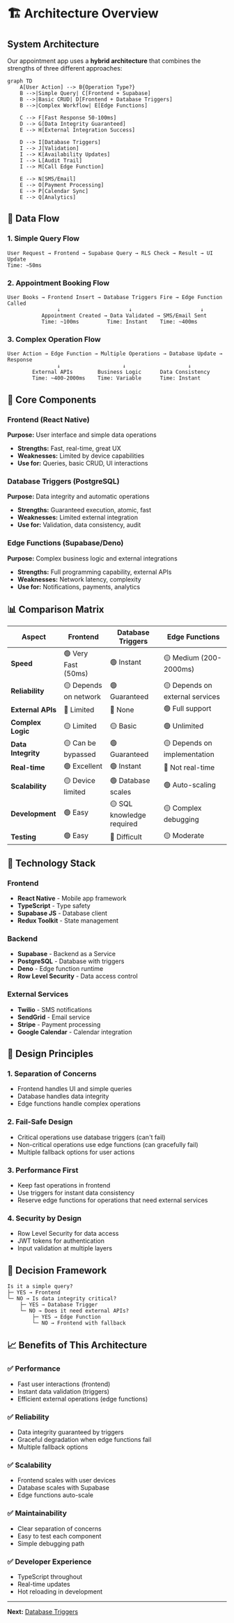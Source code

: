 # 🏗️ Architecture Overview

## System Architecture

Our appointment app uses a **hybrid architecture** that combines the strengths of three different approaches:

```mermaid
graph TD
    A[User Action] --> B{Operation Type?}
    B -->|Simple Query| C[Frontend + Supabase]
    B -->|Basic CRUD| D[Frontend + Database Triggers]
    B -->|Complex Workflow| E[Edge Functions]
    
    C --> F[Fast Response 50-100ms]
    D --> G[Data Integrity Guaranteed]
    E --> H[External Integration Success]
    
    D --> I[Database Triggers]
    I --> J[Validation]
    I --> K[Availability Updates]
    I --> L[Audit Trail]
    I --> M[Call Edge Function]
    
    E --> N[SMS/Email]
    E --> O[Payment Processing]
    E --> P[Calendar Sync]
    E --> Q[Analytics]
```

## 🔄 Data Flow

### 1. Simple Query Flow
```
User Request → Frontend → Supabase Query → RLS Check → Result → UI Update
Time: ~50ms
```

### 2. Appointment Booking Flow
```
User Books → Frontend Insert → Database Triggers Fire → Edge Function Called
                ↓                      ↓                      ↓
           Appointment Created → Data Validated → SMS/Email Sent
           Time: ~100ms         Time: Instant    Time: ~400ms
```

### 3. Complex Operation Flow
```
User Action → Edge Function → Multiple Operations → Database Update → Response
                ↓                    ↓                    ↓
        External APIs        Business Logic      Data Consistency
        Time: ~400-2000ms    Time: Variable      Time: Instant
```

## 🎯 Core Components

### Frontend (React Native)
**Purpose:** User interface and simple data operations
- **Strengths:** Fast, real-time, great UX
- **Weaknesses:** Limited by device capabilities
- **Use for:** Queries, basic CRUD, UI interactions

### Database Triggers (PostgreSQL)
**Purpose:** Data integrity and automatic operations
- **Strengths:** Guaranteed execution, atomic, fast
- **Weaknesses:** Limited external integration
- **Use for:** Validation, data consistency, audit

### Edge Functions (Supabase/Deno)
**Purpose:** Complex business logic and external integrations
- **Strengths:** Full programming capability, external APIs
- **Weaknesses:** Network latency, complexity
- **Use for:** Notifications, payments, analytics

## 📊 Comparison Matrix

| Aspect | Frontend | Database Triggers | Edge Functions |
|--------|----------|-------------------|----------------|
| **Speed** | 🟢 Very Fast (50ms) | 🟢 Instant | 🟡 Medium (200-2000ms) |
| **Reliability** | 🟡 Depends on network | 🟢 Guaranteed | 🟡 Depends on external services |
| **External APIs** | 🔴 Limited | 🔴 None | 🟢 Full support |
| **Complex Logic** | 🟡 Limited | 🟡 Basic | 🟢 Unlimited |
| **Data Integrity** | 🟡 Can be bypassed | 🟢 Guaranteed | 🟡 Depends on implementation |
| **Real-time** | 🟢 Excellent | 🟢 Instant | 🔴 Not real-time |
| **Scalability** | 🟡 Device limited | 🟢 Database scales | 🟢 Auto-scaling |
| **Development** | 🟢 Easy | 🟡 SQL knowledge required | 🟡 Complex debugging |
| **Testing** | 🟢 Easy | 🔴 Difficult | 🟡 Moderate |

## 🔧 Technology Stack

### Frontend
- **React Native** - Mobile app framework
- **TypeScript** - Type safety
- **Supabase JS** - Database client
- **Redux Toolkit** - State management

### Backend
- **Supabase** - Backend as a Service
- **PostgreSQL** - Database with triggers
- **Deno** - Edge function runtime
- **Row Level Security** - Data access control

### External Services
- **Twilio** - SMS notifications
- **SendGrid** - Email service
- **Stripe** - Payment processing
- **Google Calendar** - Calendar integration

## 🎯 Design Principles

### 1. **Separation of Concerns**
- Frontend handles UI and simple queries
- Database handles data integrity
- Edge functions handle complex operations

### 2. **Fail-Safe Design**
- Critical operations use database triggers (can't fail)
- Non-critical operations use edge functions (can gracefully fail)
- Multiple fallback options for user actions

### 3. **Performance First**
- Keep fast operations in frontend
- Use triggers for instant data consistency
- Reserve edge functions for operations that need external services

### 4. **Security by Design**
- Row Level Security for data access
- JWT tokens for authentication
- Input validation at multiple layers

## 🚦 Decision Framework

```
Is it a simple query?
├─ YES → Frontend
└─ NO → Is data integrity critical?
    ├─ YES → Database Trigger
    └─ NO → Does it need external APIs?
        ├─ YES → Edge Function
        └─ NO → Frontend with fallback
```

## 📈 Benefits of This Architecture

### ✅ **Performance**
- Fast user interactions (frontend)
- Instant data validation (triggers)
- Efficient external operations (edge functions)

### ✅ **Reliability**
- Data integrity guaranteed by triggers
- Graceful degradation when edge functions fail
- Multiple fallback options

### ✅ **Scalability**
- Frontend scales with user devices
- Database scales with Supabase
- Edge functions auto-scale

### ✅ **Maintainability**
- Clear separation of concerns
- Easy to test each component
- Simple debugging path

### ✅ **Developer Experience**
- TypeScript throughout
- Real-time updates
- Hot reloading in development

---

**Next:** [Database Triggers](./02-database-triggers.md)
